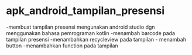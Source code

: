 # apk_android_tampilan_presensi
-membuat tampilan presensi mengunakan android studio dgn menggunakan bahasa pemrograman kotlin
   -menambah barcode pada tampilan presensi
   -menambahkan recycleview pada tampilan
     - menambah button
   -menambahkan function pada tampilan
